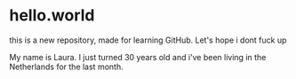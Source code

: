 # hello.world
this is a new repository, made for learning GitHub. Let's hope i dont fuck up

My name is Laura. I just turned 30 years old and i've been living in the Netherlands for the last month.
